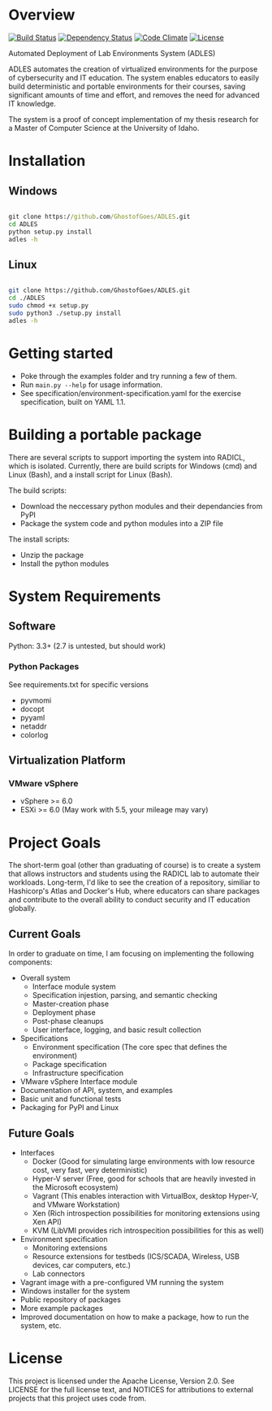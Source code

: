 # Overview
[![Build Status](https://travis-ci.org/GhostofGoes/ADLES.svg?branch=master)](https://travis-ci.org/GhostofGoes/ADLES)
[![Dependency Status](https://www.versioneye.com/user/projects/589eac206a7781003b24318b/badge.svg?style=flat-square)](https://www.versioneye.com/user/projects/589eac206a7781003b24318b)
[![Code Climate](https://codeclimate.com/github/GhostofGoes/ADLES/badges/gpa.svg)](https://codeclimate.com/github/GhostofGoes/ADLES)
[![License](https://img.shields.io/badge/License-Apache%202.0-blue.svg)](https://opensource.org/licenses/Apache-2.0)

Automated Deployment of Lab Environments System (ADLES)

ADLES automates the creation of virtualized environments for the purpose of cybersecurity and IT education.
The system enables educators to easily build deterministic and portable environments for their courses, saving significant amounts of time and effort, and removes the need for advanced IT knowledge.

The system is a proof of concept implementation of my thesis research for a Master of Computer Science at the University of Idaho.


# Installation

## Windows
```cmd

git clone https://github.com/GhostofGoes/ADLES.git
cd ADLES
python setup.py install
adles -h
```

## Linux
```bash

git clone https://github.com/GhostofGoes/ADLES.git
cd ./ADLES
sudo chmod +x setup.py
sudo python3 ./setup.py install
adles -h
```


# Getting started

* Poke through the examples folder and try running a few of them.
* Run `main.py --help` for usage information.
* See specification/environment-specification.yaml for the exercise specification, built on YAML 1.1.


# Building a portable package
There are several scripts to support importing the system into RADICL, which is isolated. Currently, there are build scripts for Windows (cmd) and Linux (Bash), and a install script for Linux (Bash).

The build scripts:

* Download the neccessary python modules and their dependancies from PyPI
* Package the system code and python modules into a ZIP file

The install scripts:

* Unzip the package
* Install the python modules


# System Requirements

## Software
Python: 3.3+ (2.7 is untested, but should work)

### Python Packages
See requirements.txt for specific versions
* pyvmomi 
* docopt
* pyyaml
* netaddr
* colorlog

## Virtualization Platform

### VMware vSphere
* vSphere >= 6.0
* ESXi >= 6.0 (May work with 5.5, your mileage may vary)


# Project Goals

The short-term goal (other than graduating of course) is to create a system that allows instructors and students using the RADICL lab to automate their workloads.
Long-term, I'd like to see the creation of a repository, similiar to Hashicorp's Atlas and Docker's Hub, where educators can share packages and contribute to the overall ability to conduct security and IT education globally.

## Current Goals
In order to graduate on time, I am focusing on implementing the following components:

* Overall system
  * Interface module system
  * Specification injestion, parsing, and semantic checking
  * Master-creation phase
  * Deployment phase
  * Post-phase cleanups
  * User interface, logging, and basic result collection
* Specifications
  * Environment specification (The core spec that defines the environment)
  * Package specification
  * Infrastructure specification
* VMware vSphere Interface module
* Documentation of API, system, and examples
* Basic unit and functional tests
* Packaging for PyPI and Linux

## Future Goals

* Interfaces
  * Docker (Good for simulating large environments with low resource cost, very fast, very deterministic)
  * Hyper-V server (Free, good for schools that are heavily invested in the Microsoft ecosystem)
  * Vagrant (This enables interaction with VirtualBox, desktop Hyper-V, and VMware Workstation)
  * Xen (Rich introspection possibilities for monitoring extensions using Xen API)
  * KVM (LibVMI provides rich introspecition possibilities for this as well)
* Environment specification
  * Monitoring extensions
  * Resource extensions for testbeds (ICS/SCADA, Wireless, USB devices, car computers, etc.)
  * Lab connectors
* Vagrant image with a pre-configured VM running the system
* Windows installer for the system
* Public repository of packages
* More example packages
* Improved documentation on how to make a package, how to run the system, etc.


# License

This project is licensed under the Apache License, Version 2.0. See LICENSE for the full license text, and NOTICES for attributions to external projects that this project uses code from.
